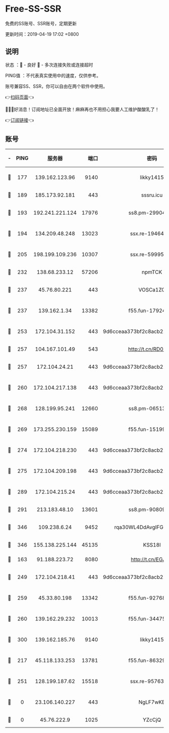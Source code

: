 # Free-SS-SSR

免费的SS账号、SSR账号，定期更新

更新时间：2019-04-19 17:02 +0800

## 说明

状态     ：🙂 - 良好 🙁 - 多次连接失败或连接超时

PING值   ：不代表真实使用中的速度，仅供参考。

账号兼容SS、SSR，你可以自由在两个软件中使用。

👉[扫码页面](https://liesauer.github.io/Free-SS-SSR/)👈

🎉🎉🎉好消息！订阅地址已全面开放！麻麻再也不用担心我要人工维护酸酸乳了！

👉[订阅链接](https://www.liesauer.net/yogurt/subscribe?ACCESS_TOKEN=DAYxR3mMaZAsaqUb)👈

## 账号

|-|PING|服务器|端口|密码|加密方式|区域|
|:----:|:----:|:-----:|-----:|:----:|:----:|:----:|
|🙂|177|139.162.123.96|9140|likky1415|aes-256-cfb|JP|
|🙂|189|185.173.92.181|443|sssru.icu|rc4-md5|RU|
|🙂|193|192.241.221.124|17976|ss8.pm-29904463|aes-256-cfb|US|
|🙂|194|134.209.48.248|13023|ssx.re-19464728|aes-256-cfb|US|
|🙂|205|198.199.109.236|10307|ssx.re-59995602|aes-256-cfb|US|
|🙂|232|138.68.233.12|57206|npmTCK|rc4-md5|US|
|🙂|237|45.76.80.221|443|VOSCa1ZG|aes-256-cfb|DE|
|🙂|237|139.162.1.34|13382|f55.fun-17924853|aes-256-cfb|SG|
|🙂|253|172.104.31.152|443|9d6cceaa373bf2c8acb22e60b6a58be6|aes-256-cfb|US|
|🙂|257|104.167.101.49|543|http://t.cn/RD0D7sx|rc4-md5|CA|
|🙂|257|172.104.24.21|443|9d6cceaa373bf2c8acb22e60b6a58be6|aes-256-cfb|US|
|🙂|260|172.104.217.138|443|9d6cceaa373bf2c8acb22e60b6a58be6|aes-256-cfb|US|
|🙂|268|128.199.95.241|12660|ss8.pm-06513340|aes-256-cfb|SG|
|🙂|269|173.255.230.159|15089|f55.fun-15199879|aes-256-cfb|US|
|🙂|274|172.104.218.230|443|9d6cceaa373bf2c8acb22e60b6a58be6|aes-256-cfb|US|
|🙂|275|172.104.209.198|443|9d6cceaa373bf2c8acb22e60b6a58be6|aes-256-cfb|US|
|🙂|289|172.104.215.24|443|9d6cceaa373bf2c8acb22e60b6a58be6|aes-256-cfb|US|
|🙂|291|213.183.48.10|13601|ss8.pm-90809119|rc4-md5|RU|
|🙂|346|109.238.6.24|9452|rqa30WL4DdAvgIFG6Fs3znzTa|aes-256-cfb|FR|
|🙂|346|155.138.225.144|45135|KSS18l|rc4-md5|US|
|🙂|163|91.188.223.72|8080|http://t.cn/EGJIyrl|rc4-md5|RU|
|🙂|249|172.104.218.41|443|9d6cceaa373bf2c8acb22e60b6a58be6|aes-256-cfb|US|
|🙂|259|45.33.80.198|13342|f55.fun-92768260|aes-256-cfb|US|
|🙂|260|139.162.29.232|10013|f55.fun-34475192|aes-256-cfb|SG|
|🙂|300|139.162.185.76|9140|likky1415|aes-256-cfb|DE|
|🙁|217|45.118.133.253|13781|f55.fun-86329122|aes-256-cfb|SG|
|🙁|251|128.199.187.62|15518|ssx.re-95763300|aes-256-cfb|SG|
|🙁|0|23.106.140.227|443|NgLF7wKB|aes-256-cfb|US|
|🙁|0|45.76.222.9|1025|YZcCjQ|rc4-md5|JP|
